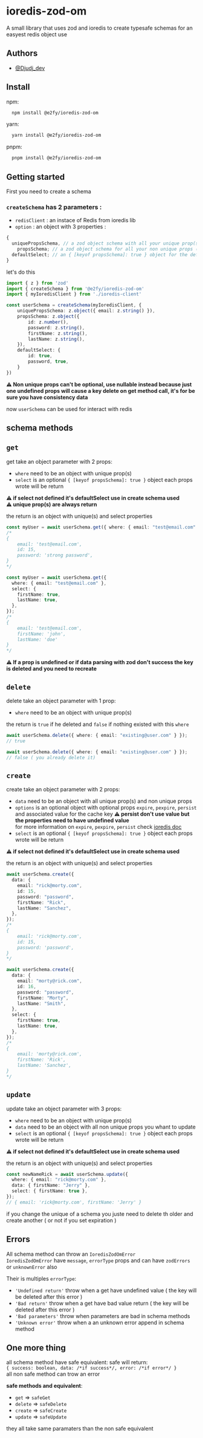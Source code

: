 # ioredis-zod-om

A small library that uses zod and ioredis to create typesafe schemas for an easyest redis object use

## Authors

- [@Djudj_dev](https://github.com/djudj-dev)

## Install

npm:

```bash
  npm install @e2fy/ioredis-zod-om
```

yarn:

```bash
  yarn install @e2fy/ioredis-zod-om
```

pnpm:

```bash
  pnpm install @e2fy/ioredis-zod-om
```

## Getting started

First you need to create a schema

### `createSchema` has 2 parameters :

- `redisClient` : an instace of Redis from ioredis lib
- `option` : an object with 3 properties :

```typescript
{
  uniquePropsSchema, // a zod object schema with all your unique prop(s) ( like email for users )
    propsSchema; // a zod object schema for all your non unique props ( like name for user )
  defaultSelect; // an { [keyof propsSchema]: true } object for the default select use for data return
}
```

let's do this

```typescript
import { z } from 'zod'
import { createSchema } from '@e2fy/ioredis-zod-om'
import { myIoredisClient } from './ioredis-client'

const userSchema = createSchema(myIoredisClient, {
    uniquePropsSchema: z.object({ email: z.string() }),
    propsSchema: z.object({
        id: z.number(),
        password: z.string(),
        firstName: z.string(),
        lastName: z.string(),
    }),
    defaultSelect: {
        id: true,
        password, true,
    }
})

```

**⚠️ Non unique props can't be optional, use nullable instead because just one undefined props will cause a key delete on get method call, it's for be sure you have consistency data**

now `userSchema` can be used for interact with redis

## schema methods

## `get`

get take an object parameter with 2 props:

- `where` need to be an object with unique prop(s)
- `select` is an optional `{ [keyof propsSchema]: true }` object each props wrote will be return

**⚠️ if select not defined it's defaultSelect use in create schema used**\
**⚠️ unique prop(s) are always return**

the return is an object with unique(s) and select properties

```typescript
const myUser = await userSchema.get({ where: { email: "test@email.com" } });
/* 
{ 
    email: 'test@email.com',
    id: 15,
    password: 'strong password',
}
*/

const myUser = await userSchema.get({
  where: { email: "test@email.com" },
  select: {
    firstName: true,
    lastName: true,
  },
});
/* 
{ 
    email: 'test@email.com',
    firstName: 'john',
    lastName: 'doe'
}
*/
```

**⚠️ If a prop is undefined or if data parsing with zod don't success the key is deleted and you need to recreate**

## `delete`

delete take an object parameter with 1 prop:

- `where` need to be an object with unique prop(s)

the return is `true` if he deleted and `false` if nothing existed with this `where`

```typescript
await userSchema.delete({ where: { email: "existing@user.com" } });
// true

await userSchema.delete({ where: { email: "existing@user.com" } });
// false ( you already delete it)
```

## `create`

create take an object parameter with 2 props:

- `data` need to be an object with all unique prop(s) and non unique props
- `options` is an optional object with optional props `expire`, `pexpire`, `persist` and associated value for the cache key
  **⚠️ persist don't use value but the properties need to have undefined value**\
  for more information on `expire`, `pexpire`, `persist` check [ioredis doc](https://github.com/redis/ioredis/blob/f68290e9054aa1a2abc2c5bb45f2c6239a1fe4b5/examples/ttl.js)
- `select` is an optional `{ [keyof propsSchema]: true }` object each props wrote will be return

**⚠️ if select not defined it's defaultSelect use in create schema used**

the return is an object with unique(s) and select properties

```typescript
await userSchema.create({
  data: {
    email: "rick@morty.com",
    id: 15,
    password: "password",
    firstName: "Rick",
    lastName: "Sanchez",
  },
});
/* 
{ 
    email: 'rick@morty.com',
    id: 15,
    password: 'password',
}
*/

await userSchema.create({
  data: {
    email: "morty@rick.com",
    id: 16,
    password: "password",
    firstName: "Morty",
    lastName: "Smith",
  },
  select: {
    firstName: true,
    lastName: true,
  },
});
/* 
{ 
    email: 'morty@rick.com',
    firstName: 'Rick',
    lastName: 'Sanchez',
}
*/
```

## `update`

update take an object parameter with 3 props:

- `where` need to be an object with unique prop(s)
- `data` need to be an object with all non unique props you whant to update
- `select` is an optional `{ [keyof propsSchema]: true }` object each props wrote will be return

**⚠️ if select not defined it's defaultSelect use in create schema used**

the return is an object with unique(s) and select properties

```typescript
const newNameRick = await userSchema.update({
  where: { email: "rick@morty.com" },
  data: { firstName: "Jerry" },
  select: { firstName: true },
});
// { email: 'rick@morty.com', firstName: 'Jerry' }
```

if you change the unique of a schema you juste need to delete th older and create another ( or not if you set expiration )

## Errors

All schema method can throw an `IoredisZodOmError` \
`IoredisZodOmError` have `message`, `errorType` props and can have `zodErrors` or `unknownError` also

Their is multiples `errorType`:

- `'Undefined return'` throw when a get have undefined value ( the key will be deleted after this error )
- `'Bad return'` throw when a get have bad value return ( the key will be deleted after this error )
- `'Bad parameters'` throw when parameters are bad in schema methods
- `'Unknown error'` throw when a an unknown error append in schema method

## One more thing

all schema method have safe equivalent:
safe will return: \
`{ success: boolean, data: /*if success*/, error: /*if error*/ }` \
all non safe method can trow an error

**safe methods and equivalent**:

- `get` => `safeGet`
- `delete` => `safeDelete`
- `create` => `safeCreate`
- `update` => `safeUpdate`

they all take same paramaters than the non safe equivalent

